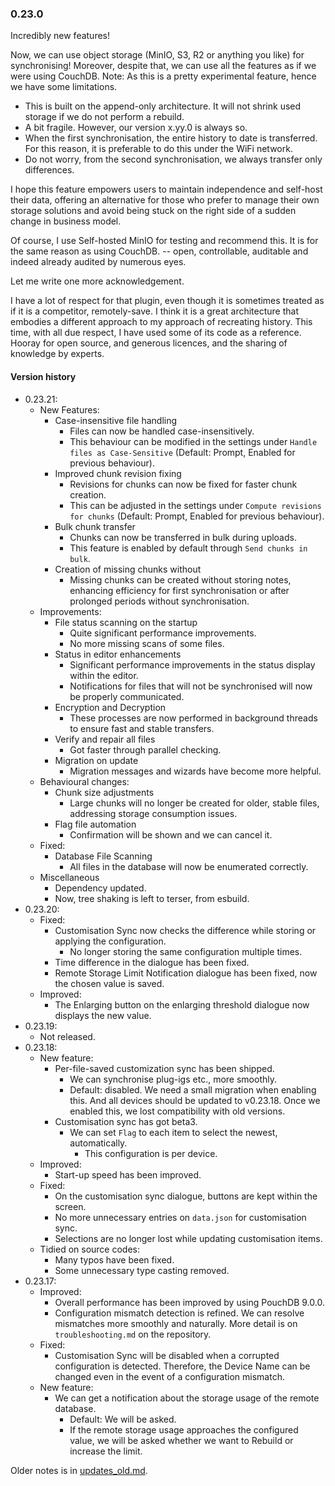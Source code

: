 ### 0.23.0
Incredibly new features!

Now, we can use object storage (MinIO, S3, R2 or anything you like) for synchronising! Moreover, despite that, we can use all the features as if we were using CouchDB.
Note: As this is a pretty experimental feature, hence we have some limitations.
- This is built on the append-only architecture. It will not shrink used storage if we do not perform a rebuild.
- A bit fragile. However, our version x.yy.0 is always so.
- When the first synchronisation, the entire history to date is transferred. For this reason, it is preferable to do this under the WiFi network.
- Do not worry, from the second synchronisation, we always transfer only differences.

I hope this feature empowers users to maintain independence and self-host their data, offering an alternative for those who prefer to manage their own storage solutions and avoid being stuck on the right side of a sudden change in business model.

Of course, I use Self-hosted MinIO for testing and recommend this. It is for the same reason as using CouchDB. -- open, controllable, auditable and indeed already audited by numerous eyes.

Let me write one more acknowledgement.

I have a lot of respect for that plugin, even though it is sometimes treated as if it is a competitor, remotely-save. I think it is a great architecture that embodies a different approach to my approach of recreating history. This time, with all due respect, I have used some of its code as a reference.
Hooray for open source, and generous licences, and the sharing of knowledge by experts.

#### Version history
- 0.23.21:
  - New Features:
    - Case-insensitive file handling
      - Files can now be handled case-insensitively.
      - This behaviour can be modified in the settings under `Handle files as Case-Sensitive` (Default: Prompt, Enabled for previous behaviour).
    - Improved chunk revision fixing
        - Revisions for chunks can now be fixed for faster chunk creation.
        - This can be adjusted in the settings under `Compute revisions for chunks` (Default: Prompt, Enabled for previous behaviour).
    - Bulk chunk transfer
      - Chunks can now be transferred in bulk during uploads.
      - This feature is enabled by default through `Send chunks in bulk`.
    - Creation of missing chunks without
      - Missing chunks can be created without storing notes, enhancing efficiency for first synchronisation or after prolonged periods without synchronisation.
  - Improvements:
    - File status scanning on the startup
      - Quite significant performance improvements.
      - No more missing scans of some files.
    - Status in editor enhancements
      - Significant performance improvements in the status display within the editor.
      - Notifications for files that will not be synchronised will now be properly communicated.
    - Encryption and Decryption
      - These processes are now performed in background threads to ensure fast and stable transfers.
    - Verify and repair all files
      - Got faster through parallel checking.
    - Migration on update
      - Migration messages and wizards have become more helpful.
  - Behavioural changes:
    - Chunk size adjustments
      - Large chunks will no longer be created for older, stable files, addressing storage consumption issues.
    - Flag file automation
      - Confirmation will be shown and we can cancel it.
  - Fixed:
    - Database File Scanning
      - All files in the database will now be enumerated correctly.
  - Miscellaneous
    - Dependency updated.
    - Now, tree shaking is left to terser, from esbuild.
- 0.23.20:
  - Fixed:
    - Customisation Sync now checks the difference while storing or applying the configuration.
      - No longer storing the same configuration multiple times.
    - Time difference in the dialogue has been fixed.
    - Remote Storage Limit Notification dialogue has been fixed, now the chosen value is saved.
  - Improved:
    - The Enlarging button on the enlarging threshold dialogue now displays the new value.
- 0.23.19:
  - Not released.
- 0.23.18:
  - New feature:
    - Per-file-saved customization sync has been shipped.
      - We can synchronise plug-igs etc., more smoothly.
      - Default: disabled. We need a small migration when enabling this. And all devices should be updated to v0.23.18. Once we enabled this, we lost compatibility with old versions.
    - Customisation sync has got beta3.
      - We can set `Flag` to each item to select the newest, automatically.
        - This configuration is per device.
  - Improved:
    - Start-up speed has been improved.
  - Fixed:
    - On the customisation sync dialogue, buttons are kept within the screen.
    - No more unnecessary entries on `data.json` for customisation sync.
    - Selections are no longer lost while updating customisation items.
  - Tidied on source codes:
    - Many typos have been fixed.
    - Some unnecessary type casting removed.
- 0.23.17:
  - Improved:
    - Overall performance has been improved by using PouchDB 9.0.0.
    - Configuration mismatch detection is refined. We can resolve mismatches more smoothly and naturally.
    More detail is on `troubleshooting.md` on the repository.
  - Fixed:
    - Customisation Sync will be disabled when a corrupted configuration is detected.
      Therefore, the Device Name can be changed even in the event of a configuration mismatch.
  - New feature:
    - We can get a notification about the storage usage of the remote database.
      - Default: We will be asked.
      - If the remote storage usage approaches the configured value, we will be asked whether we want to Rebuild or increase the limit.

Older notes is in [updates_old.md](https://github.com/vrtmrz/obsidian-livesync/blob/main/updates_old.md).